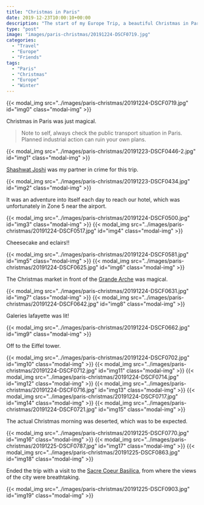 ```yaml
---
title: "Christmas in Paris"
date: 2019-12-23T10:00:10+00:00
description: "The start of my Europe Trip, a beautiful Christmas in Paris."
type: "post"
image: "images/paris-christmas/20191224-DSCF0719.jpg"
categories: 
  - "Travel"
  - "Europe"
  - "Friends"
tags:
  - "Paris"
  - "Christmas"
  - "Europe"
  - "Winter"
---
```


{{< modal_img src="../images/paris-christmas/20191224-DSCF0719.jpg" id="img0" class="modal-img" >}}

Christmas in Paris was just magical.

> Note to self, always check the public transport situation in Paris. Planned industrial action can ruin your own plans.

{{< modal_img src="../images/paris-christmas/20191223-DSCF0446-2.jpg" id="img1" class="modal-img" >}}

[Shashwat Joshi](https://in.linkedin.com/in/shashwat-joshi-ba5071ba) was my partner in crime for this trip.

{{< modal_img src="../images/paris-christmas/20191223-DSCF0434.jpg" id="img2" class="modal-img" >}}

It was an adventure into itself each day to reach our hotel, which was unfortunately in Zone 5 near the airport.

{{< modal_img src="../images/paris-christmas/20191224-DSCF0500.jpg" id="img3" class="modal-img" >}}
{{< modal_img src="../images/paris-christmas/20191224-DSCF0517.jpg" id="img4" class="modal-img" >}}

Cheesecake and eclairs!!

{{< modal_img src="../images/paris-christmas/20191224-DSCF0581.jpg" id="img5" class="modal-img" >}}
{{< modal_img src="../images/paris-christmas/20191224-DSCF0625.jpg" id="img6" class="modal-img" >}}

The Christmas market in front of the [Grande Arche](https://www.parisdigest.com/monument/la-grande-arche.htm) was magical.

{{< modal_img src="../images/paris-christmas/20191224-DSCF0631.jpg" id="img7" class="modal-img" >}}
{{< modal_img src="../images/paris-christmas/20191224-DSCF0642.jpg" id="img8" class="modal-img" >}}

Galeries lafayette was lit!

{{< modal_img src="../images/paris-christmas/20191224-DSCF0662.jpg" id="img9" class="modal-img" >}}

Off to the Eiffel tower.

{{< modal_img src="../images/paris-christmas/20191224-DSCF0702.jpg" id="img10" class="modal-img" >}}
{{< modal_img src="../images/paris-christmas/20191224-DSCF0712.jpg" id="img11" class="modal-img" >}}
{{< modal_img src="../images/paris-christmas/20191224-DSCF0714.jpg" id="img12" class="modal-img" >}}
{{< modal_img src="../images/paris-christmas/20191224-DSCF0716.jpg" id="img13" class="modal-img" >}}
{{< modal_img src="../images/paris-christmas/20191224-DSCF0717.jpg" id="img14" class="modal-img" >}}
{{< modal_img src="../images/paris-christmas/20191224-DSCF0721.jpg" id="img15" class="modal-img" >}}

The actual Christmas morning was deserted, which was to be expected.

{{< modal_img src="../images/paris-christmas/20191225-DSCF0770.jpg" id="img16" class="modal-img" >}}
{{< modal_img src="../images/paris-christmas/20191225-DSCF0787.jpg" id="img17" class="modal-img" >}}
{{< modal_img src="../images/paris-christmas/20191225-DSCF0863.jpg" id="img18" class="modal-img" >}}

Ended the trip with a visit to the [Sacre Coeur Basilica](http://www.sacre-coeur-montmartre.com/english/history-and-visit/), from where the views of the city were breathtaking.

{{< modal_img src="../images/paris-christmas/20191225-DSCF0903.jpg" id="img19" class="modal-img" >}}
